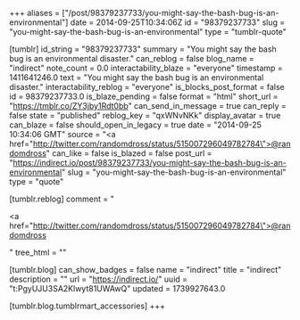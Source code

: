 +++
aliases = ["/post/98379237733/you-might-say-the-bash-bug-is-an-environmental"]
date = 2014-09-25T10:34:06Z
id = "98379237733"
slug = "you-might-say-the-bash-bug-is-an-environmental"
type = "tumblr-quote"

[tumblr]
id_string = "98379237733"
summary = "You might say the bash bug is an environmental disaster."
can_reblog = false
blog_name = "indirect"
note_count = 0.0
interactability_blaze = "everyone"
timestamp = 1411641246.0
text = "You might say the bash bug is an environmental disaster."
interactability_reblog = "everyone"
is_blocks_post_format = false
id = 98379237733.0
is_blaze_pending = false
format = "html"
short_url = "https://tmblr.co/ZY3jby1Rdt0bb"
can_send_in_message = true
can_reply = false
state = "published"
reblog_key = "qxWNvNKk"
display_avatar = true
can_blaze = false
should_open_in_legacy = true
date = "2014-09-25 10:34:06 GMT"
source = "<a href=\"http://twitter.com/randomdross/status/515007296049782784\">@randomdross</a>"
can_like = false
is_blazed = false
post_url = "https://indirect.io/post/98379237733/you-might-say-the-bash-bug-is-an-environmental"
slug = "you-might-say-the-bash-bug-is-an-environmental"
type = "quote"

[tumblr.reblog]
comment = "<p><a href=\"http://twitter.com/randomdross/status/515007296049782784\">@randomdross</a></p>"
tree_html = ""

[tumblr.blog]
can_show_badges = false
name = "indirect"
title = "indirect"
description = ""
url = "https://indirect.io/"
uuid = "t:PgyUJU3SA2Klwyt81UWAwQ"
updated = 1739927643.0

[tumblr.blog.tumblrmart_accessories]
+++
